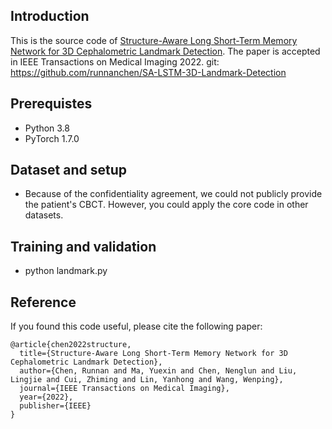 ## Introduction
This is the source code of [Structure-Aware Long Short-Term Memory Network for 3D Cephalometric Landmark Detection](https://arxiv.org/pdf/1908.08841.pdf). The paper is accepted in IEEE Transactions on Medical Imaging 2022.
git: https://github.com/runnanchen/SA-LSTM-3D-Landmark-Detection
## Prerequistes
- Python 3.8
- PyTorch 1.7.0

## Dataset and setup
- Because of the confidentiality agreement, we could not publicly provide the patient's CBCT. However, you could apply the core code in other datasets.

## Training and validation
- python landmark.py

## Reference

If you found this code useful, please cite the following paper:

```
@article{chen2022structure,
  title={Structure-Aware Long Short-Term Memory Network for 3D Cephalometric Landmark Detection},
  author={Chen, Runnan and Ma, Yuexin and Chen, Nenglun and Liu, Lingjie and Cui, Zhiming and Lin, Yanhong and Wang, Wenping},
  journal={IEEE Transactions on Medical Imaging},
  year={2022},
  publisher={IEEE}
}
```

